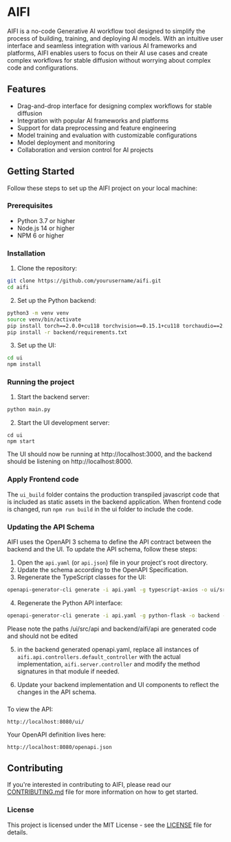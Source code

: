 # AIFI

AIFI is a no-code Generative AI workflow tool designed to simplify the process of building, training, and deploying AI models. With an intuitive user interface and seamless integration with various AI frameworks and platforms, AIFI enables users to focus on their AI use cases and create complex workflows for stable diffusion without worrying about complex code and configurations.

## Features

- Drag-and-drop interface for designing complex workflows for stable diffusion
- Integration with popular AI frameworks and platforms
- Support for data preprocessing and feature engineering
- Model training and evaluation with customizable configurations
- Model deployment and monitoring
- Collaboration and version control for AI projects

## Getting Started

Follow these steps to set up the AIFI project on your local machine:

### Prerequisites

- Python 3.7 or higher
- Node.js 14 or higher
- NPM 6 or higher

### Installation

1. Clone the repository:

```bash
git clone https://github.com/yourusername/aifi.git
cd aifi
```

2. Set up the Python backend:

```bash
python3 -m venv venv
source venv/bin/activate
pip install torch==2.0.0+cu118 torchvision==0.15.1+cu118 torchaudio==2.0.1 --index-url https://download.pytorch.org/whl/cu118
pip install -r backend/requirements.txt
```

3. Set up the UI:

```bash
cd ui
npm install
```

### Running the project

1. Start the backend server:

```bash
python main.py
```

2. Start the UI development server:

```
cd ui
npm start
```

The UI should now be running at http://localhost:3000, and the backend should be listening on http://localhost:8000.

### Apply Frontend code

The `ui_build` folder contains the production transpiled javascript code
that is included as static assets in the backend application. When frontend code is changed, run `npm run build` in the ui folder to include the code.

### Updating the API Schema

AIFI uses the OpenAPI 3 schema to define the API contract between the backend and the UI. To update the API schema, follow these steps:

1. Open the `api.yaml` (or `api.json`) file in your project's root directory.
2. Update the schema according to the OpenAPI Specification.
3. Regenerate the TypeScript classes for the UI:

```bash
openapi-generator-cli generate -i api.yaml -g typescript-axios -o ui/src/api
```

4. Regenerate the Python API interface:

```bash
openapi-generator-cli generate -i api.yaml -g python-flask -o backend --package-name aifi.api
```

Please note the paths /ui/src/api and backend/aifi/api are generated code and should not be edited

5. in the backend generated openapi.yaml, replace all instances of `aifi.api.controllers.default_controller` with the actual implementation, `aifi.server.controller` and modify the method signatures in that module if needed. 

6. Update your backend implementation and UI components to reflect the changes in the API schema.

###

To view the API:
```
http://localhost:8080/ui/
```

Your OpenAPI definition lives here:

```
http://localhost:8080/openapi.json
```
## Contributing

If you're interested in contributing to AIFI, please read our [CONTRIBUTING.md](CONTRIBUTING.md) file for more information on how to get started.

### License

This project is licensed under the MIT License - see the [LICENSE](LICENSE) file for details.
